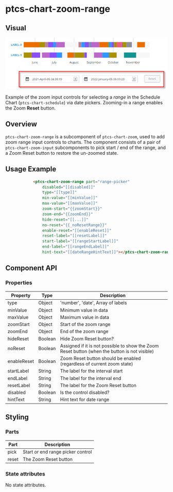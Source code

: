 # ptcs-chart-zoom-range

## Visual

<img src="../img/ptcs-chart-zoom-range.png" _folder="doc">

Example of the zoom input controls for selecting a _range_ in the Schedule Chart (`ptcs-chart-schedule`) via date pickers. Zooming-in a range enables the Zoom **Reset** button.

## Overview

`ptcs-chart-zoom-range` is a subcomponent of `ptcs-chart-zoom`, used to add zoom range input controls to charts. The component consists of a
pair of `ptcs-chart-zoom-input` subcomponents to pick start / end of the range, and a Zoom Reset button to restore the un-zoomed state.

## Usage Example

```html
            <ptcs-chart-zoom-range part="range-picker"
                disabled="[[disabled]]"
                type="[[type]]"
                min-value="[[minValue]]"
                max-value="[[maxValue]]"
                zoom-start="{{zoomStart}}"
                zoom-end="{{zoomEnd}}"
                hide-reset="[[...]]"
                no-reset="{{_noResetRange}}"
                enable-reset="[[enableReset]]"
                reset-label="[[resetLabel]]"
                start-label="[[rangeStartLabel]]"
                end-label="[[rangeEndLabel]]"
                hint-text="[[dateRangeHintText]]"></ptcs-chart-zoom-range>
```


## Component API

### Properties
| Property | Type | Description |
|----------|------|-------------|
|type|Object| 'number', 'date', Array of labels |
|minValue|Object|Minimum value in data |
|maxValue|Object|Maximum value in data |
|zoomStart|Object|Start of the zoom range |
|zoomEnd|Object|End of the zoom range |
|hideReset|Boolean|Hide Zoom Reset button?|
|noReset|Boolean|Assigned if it is not possible to show the Zoom Reset button (when the button is not visible)|
|enableReset|Boolean|Zoom Reset button should be enabled (regardless of current zoom state)|
|startLabel|String|The label for the interval start|
|endLabel|String|The label for the interval end|
|resetLabel|String|The label for the Zoom Reset button|
|disabled|Boolean|Is the control disabled?|
|hintText|String|Hint text for date range|


## Styling

### Parts

| Part | Description |
|-----------|-------------|
|pick|Start or end range picker control|
|reset|The Zoom Reset button|

### State attributes

No state attributes.